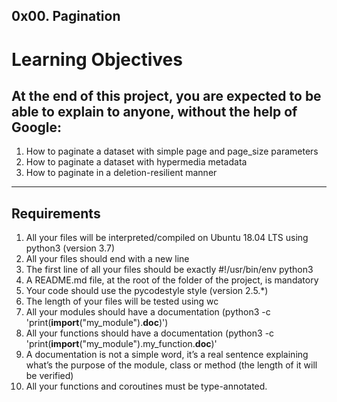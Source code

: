 0x00. Pagination
------------------------
Learning Objectives
=========================================================================================================
At the end of this project, you are expected to be able to explain to anyone, without the help of Google:
-------------------------------------------------------------------------------------------------------------

1. How to paginate a dataset with simple page and page_size parameters
2. How to paginate a dataset with hypermedia metadata
3. How to paginate in a deletion-resilient manner
-----------------------------------------------------------------------------------------------------------------------------------------------------
Requirements
-----------------------------------------------------------------------------------------------------------------------------------------------------
1. All your files will be interpreted/compiled on Ubuntu 18.04 LTS using python3 (version 3.7)
2. All your files should end with a new line
3. The first line of all your files should be exactly #!/usr/bin/env python3
4. A README.md file, at the root of the folder of the project, is mandatory
5. Your code should use the pycodestyle style (version 2.5.*)
6. The length of your files will be tested using wc
7. All your modules should have a documentation (python3 -c 'print(__import__("my_module").__doc__)')
8. All your functions should have a documentation (python3 -c 'print(__import__("my_module").my_function.__doc__)'
9. A documentation is not a simple word, it’s a real sentence explaining what’s the purpose of the module, class or method (the length of it will be verified)
10. All your functions and coroutines must be type-annotated.
